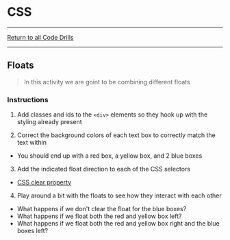 # CSS

<hr> 

[Return to all Code Drills](../../README.md)

<hr> 

## Floats

> In this activity we are goint to be combining different floats

### Instructions

1. Add classes and ids to the `<div>` elements so they hook up with the styling already present

2. Correct the background colors of each text box to correctly match the text within
  * You should end up with a red box, a yellow box, and 2 blue boxes

3. Add the indicated float direction to each of the CSS selectors
  * [CSS clear property](https://www.w3schools.com/cssref/pr_class_clear.asp)

4. Play around a bit with the floats to see how they interact with each other
  * What happens if we don't clear the float for the blue boxes?
  * What happens if we float both the red and yellow box left?
  * What happens if we float both the red and yellow box right and the blue boxes left?
